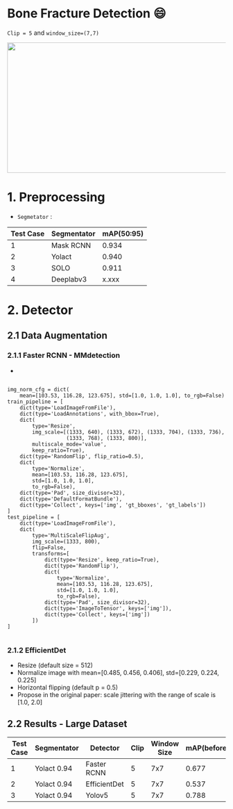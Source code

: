 Bone Fracture Detection :smile:
=====

`Clip = 5` and `window_size=(7,7)` 

<img src="https://github.com/manhph2211/Bone-Fracture-Detection/blob/main/imgrm/5_7.png" width="600" height="300">

# 1. Preprocessing 


- `Segmetator` : 

| Test Case | Segmentator | mAP(50:95) |
|-----------|-------------|------------|
| 1         | Mask RCNN   | 0.934      |
| 2         | Yolact      | 0.940      |
| 3         | SOLO        | 0.911      |
| 4         | Deeplabv3   | x.xxx      |


# 2. Detector


## 2.1 Data Augmentation


### 2.1.1 Faster RCNN - MMdetection

- 
```

img_norm_cfg = dict(
    mean=[103.53, 116.28, 123.675], std=[1.0, 1.0, 1.0], to_rgb=False)
train_pipeline = [
    dict(type='LoadImageFromFile'),
    dict(type='LoadAnnotations', with_bbox=True),
    dict(
        type='Resize',
        img_scale=[(1333, 640), (1333, 672), (1333, 704), (1333, 736),
                   (1333, 768), (1333, 800)],
        multiscale_mode='value',
        keep_ratio=True),
    dict(type='RandomFlip', flip_ratio=0.5),
    dict(
        type='Normalize',
        mean=[103.53, 116.28, 123.675],
        std=[1.0, 1.0, 1.0],
        to_rgb=False),
    dict(type='Pad', size_divisor=32),
    dict(type='DefaultFormatBundle'),
    dict(type='Collect', keys=['img', 'gt_bboxes', 'gt_labels'])
]
test_pipeline = [
    dict(type='LoadImageFromFile'),
    dict(
        type='MultiScaleFlipAug',
        img_scale=(1333, 800),
        flip=False,
        transforms=[
            dict(type='Resize', keep_ratio=True),
            dict(type='RandomFlip'),
            dict(
                type='Normalize',
                mean=[103.53, 116.28, 123.675],
                std=[1.0, 1.0, 1.0],
                to_rgb=False),
            dict(type='Pad', size_divisor=32),
            dict(type='ImageToTensor', keys=['img']),
            dict(type='Collect', keys=['img'])
        ])
]


```

### 2.1.2 EfficientDet 

- Resize (default size = 512)
- Normalize image with mean=[0.485, 0.456, 0.406], std=[0.229, 0.224, 0.225]
- Horizontal flipping (default p = 0.5) 
- Propose in the original paper: scale jittering with the range of scale is [1.0, 2.0]


## 2.2 Results - Large Dataset

| Test Case | Segmentator | Detector    | Clip | Window Size | mAP(before) | mAP(after) |
|-----------|-------------|-------------|------|-------------|-------------|------------|
| 1         | Yolact 0.94 | Faster RCNN | 5    | 7x7         | 0.677       |  0.70      |
| 2         | Yolact 0.94 | EfficientDet| 5    | 7x7         | 0.537       |  0.56      |
| 3         | Yolact 0.94 | Yolov5      | 5    | 7x7         | 0.788       |  0.723     |

